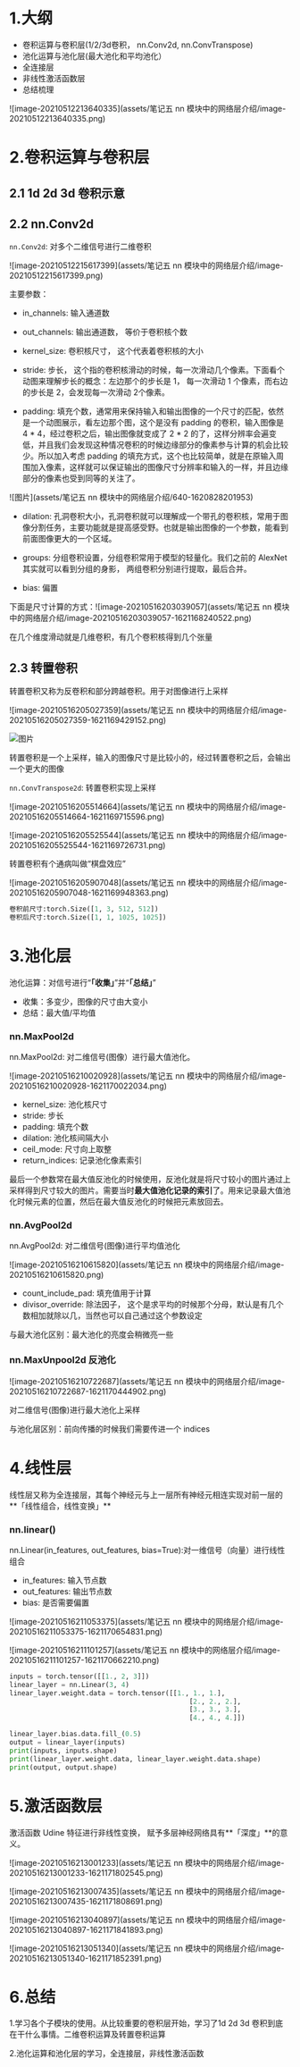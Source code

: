 # 1.大纲

- 卷积运算与卷积层(1/2/3d卷积， nn.Conv2d, nn.ConvTranspose)
- 池化运算与池化层(最大池化和平均池化）
- 全连接层
- 非线性激活函数层
- 总结梳理

![image-20210512213640335](assets/笔记五 nn 模块中的网络层介绍/image-20210512213640335.png)

# 2.卷积运算与卷积层

## **2.1 1d 2d 3d 卷积示意**

## **2.2 nn.Conv2d**

`nn.Conv2d`: 对多个二维信号进行二维卷积

![image-20210512215617399](assets/笔记五 nn 模块中的网络层介绍/image-20210512215617399.png)

主要参数：

- in_channels: 输入通道数
- out_channels: 输出通道数， 等价于卷积核个数
- kernel_size: 卷积核尺寸， 这个代表着卷积核的大小
- stride: 步长， 这个指的卷积核滑动的时候，每一次滑动几个像素。下面看个动图来理解步长的概念：左边那个的步长是 1， 每一次滑动 1 个像素，而右边的步长是 2，会发现每一次滑动 2个像素。

- padding: 填充个数，通常用来保持输入和输出图像的一个尺寸的匹配，依然是一个动图展示，看左边那个图，这个是没有 padding 的卷积，输入图像是 4 * 4，经过卷积之后，输出图像就变成了 2 * 2 的了，这样分辨率会遍变低，并且我们会发现这种情况卷积的时候边缘部分的像素参与计算的机会比较少。所以加入考虑 padding 的填充方式，这个也比较简单，就是在原输入周围加入像素，这样就可以保证输出的图像尺寸分辨率和输入的一样，并且边缘部分的像素也受到同等的关注了。

![图片](assets/笔记五 nn 模块中的网络层介绍/640-1620828201953)

- dilation: 孔洞卷积大小，孔洞卷积就可以理解成一个带孔的卷积核，常用于图像分割任务，主要功能就是提高感受野。也就是输出图像的一个参数，能看到前面图像更大的一个区域。

- groups: 分组卷积设置，分组卷积常用于模型的轻量化。我们之前的 AlexNet 其实就可以看到分组的身影， 两组卷积分别进行提取，最后合并。
- bias: 偏置

下面是尺寸计算的方式：![image-20210516203039057](assets/笔记五 nn 模块中的网络层介绍/image-20210516203039057-1621168240522.png)

在几个维度滑动就是几维卷积，有几个卷积核得到几个张量

## **2.3 转置卷积**

转置卷积又称为反卷积和部分跨越卷积。用于对图像进行上采样

![image-20210516205027359](assets/笔记五 nn 模块中的网络层介绍/image-20210516205027359-1621169429152.png)

![图片](https://mmbiz.qpic.cn/mmbiz_png/210IyDic7racmzhFcYJ3xGkoS1LtVdaKKkhVl9B9cKYgnSib40ot0m1eBUCLcVw37kpZzH9fG9rHtyJcmGADbexg/640?wx_fmt=png&tp=webp&wxfrom=5&wx_lazy=1&wx_co=1)

转置卷积是一个上采样，输入的图像尺寸是比较小的，经过转置卷积之后，会输出一个更大的图像

`nn.ConvTranspose2d`: 转置卷积实现上采样

![image-20210516205514664](assets/笔记五 nn 模块中的网络层介绍/image-20210516205514664-1621169715596.png)

![image-20210516205525544](assets/笔记五 nn 模块中的网络层介绍/image-20210516205525544-1621169726731.png)

转置卷积有个通病叫做“棋盘效应”

![image-20210516205907048](assets/笔记五 nn 模块中的网络层介绍/image-20210516205907048-1621169948363.png)

```python
卷积前尺寸:torch.Size([1, 3, 512, 512])
卷积后尺寸:torch.Size([1, 1, 1025, 1025])
```

# 3.池化层

池化运算：对信号进行“**「收集」**”并“**「总结」**”

- 收集：多变少，图像的尺寸由大变小
- 总结：最大值/平均值

### nn.MaxPool2d

nn.MaxPool2d: 对二维信号(图像）进行最大值池化。

![image-20210516210020928](assets/笔记五 nn 模块中的网络层介绍/image-20210516210020928-1621170022034.png)

- kernel_size: 池化核尺寸
- stride: 步长
- padding: 填充个数
- dilation: 池化核间隔大小
- ceil_mode: 尺寸向上取整
- return_indices: 记录池化像素索引

最后一个参数常在最大值反池化的时候使用，反池化就是将尺寸较小的图片通过上采样得到尺寸较大的图片。需要当时**最大值池化记录的索引**了。用来记录最大值池化时候元素的位置，然后在最大值反池化的时候把元素放回去。

### nn.AvgPool2d

nn.AvgPool2d: 对二维信号(图像)进行平均值池化

![image-20210516210615820](assets/笔记五 nn 模块中的网络层介绍/image-20210516210615820.png)

- count_include_pad: 填充值用于计算
- divisor_override: 除法因子， 这个是求平均的时候那个分母，默认是有几个数相加就除以几，当然也可以自己通过这个参数设定

与最大池化区别：最大池化的亮度会稍微亮一些

### nn.MaxUnpool2d 反池化

![image-20210516210722687](assets/笔记五 nn 模块中的网络层介绍/image-20210516210722687-1621170444902.png)

对二维信号(图像)进行最大池化上采样

与池化层区别：前向传播的时候我们需要传进一个 indices

# 4.线性层

线性层又称为全连接层，其每个神经元与上一层所有神经元相连实现对前一层的**「线性组合，线性变换」**

### nn.linear()

nn.Linear(in_features, out_features, bias=True):对一维信号（向量）进行线性组合

- in_features: 输入节点数
- out_features: 输出节点数
- bias: 是否需要偏置

![image-20210516211053375](assets/笔记五 nn 模块中的网络层介绍/image-20210516211053375-1621170654831.png)

![image-20210516211101257](assets/笔记五 nn 模块中的网络层介绍/image-20210516211101257-1621170662210.png)

```python
inputs = torch.tensor([[1., 2, 3]])
linear_layer = nn.Linear(3, 4)
linear_layer.weight.data = torch.tensor([[1., 1., 1.],
                                             [2., 2., 2.],
                                             [3., 3., 3.],
                                             [4., 4., 4.]])

linear_layer.bias.data.fill_(0.5)
output = linear_layer(inputs)
print(inputs, inputs.shape)
print(linear_layer.weight.data, linear_layer.weight.data.shape)
print(output, output.shape)
```

# 5.激活函数层

激活函数 Udine 特征进行非线性变换， 赋予多层神经网络具有**「深度」**的意义。

![image-20210516213001233](assets/笔记五 nn 模块中的网络层介绍/image-20210516213001233-1621171802545.png)

![image-20210516213007435](assets/笔记五 nn 模块中的网络层介绍/image-20210516213007435-1621171808691.png)

![image-20210516213040897](assets/笔记五 nn 模块中的网络层介绍/image-20210516213040897-1621171841893.png)

![image-20210516213051340](assets/笔记五 nn 模块中的网络层介绍/image-20210516213051340-1621171852391.png)

# 6.总结

1.学习各个子模块的使用。从比较重要的卷积层开始，学习了1d 2d 3d 卷积到底在干什么事情。二维卷积运算及转置卷积运算

2.池化运算和池化层的学习，全连接层，非线性激活函数

